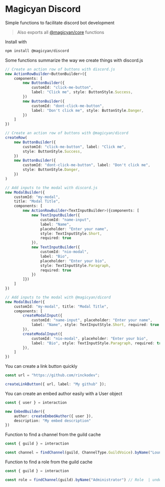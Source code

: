 # Magicyan Discord

Simple functions to facilitate discord bot development
> Also exports all [@magicyan/core](https://github.com/rinckodev/magicyan/tree/main/packages/core) functions

Install with
```bash
npm install @magicyan/discord
```

Some functions summarize the way we create things with discord.js

```ts
// Create an action row of buttons with discord.js
new ActionRowBuilder<ButtonBuilder>({
    components: [
        new ButtonBuilder({
            customId: "click-me-button",
            label: "Click me", style: ButtonStyle.Success,
        })
        new ButtonBuilder({
            customId: "dont-click-me-button",
            label: "Don't click me", style: ButtonStyle.Danger,
        })
    ]
})

// Create an action row of buttons with @magicyan/dicord
createRow(
    new ButtonBuilder({ 
        customId: "click-me-button", label: "Click me", 
        style: ButtonStyle.Success,
    })
    new ButtonBuilder({ 
        customId: "dont-click-me-button", label: "Don't click me", 
        style: ButtonStyle.Danger,
    })
)

// Add inputs to the modal with discord.js
new ModalBuilder({
    customId: "my-modal",
    title: "Modal Title",
    components: [
        new ActionRowBuilder<TextInputBuilder>({components: [
            new TextInputBuilder({
                customId: "name-input",
                label: "Name",
                placeholder: "Enter your name",
                style: TextInputStyle.Short,
                required: true
            }),
            new TextInputBuilder({
                customId: "nio-modal",
                label: "Bio",
                placeholder: "Enter your bio",
                style: TextInputStyle.Paragraph,
                required: true
            })
        ]})
    ]
})

// Add inputs to the modal with @magicyan/dicord
new ModalBuilder({
    customId: "my-modal", title: "Modal Title",
    components: [
        createModalInput({
            customId: "name-input", placeholder: "Enter your name",
            label: "Name", style: TextInputStyle.Short, required: true
        }),
        createModalInput({
            customId: "nio-modal", placeholder: "Enter your bio",
            label: "Bio", style: TextInputStyle.Paragraph, required: true
        }),
    ]
})
```

You can create a link button quickly
```ts
const url = "https://github.com/rinckodev";

createLinkButton({ url, label: "My github" });
```

You can create an embed author easily with a User object
```ts
const { user } = interaction

new EmbedBuilder({
    author: createEmbedAuthor({ user }),
    description: "My embed description"
})
```

Function to find a channel from the guild cache
```ts
const { guild } = interaction

const channel = findChannel(guild, ChannelType.GuildVoice).byName("Lounge 01") // VoiceChannel  | undefined
```

Function to find a role from the guild cache
```ts
const { guild } = interaction

const role = findChannel(guild).byName("Administrator") // Role  | undefined
```